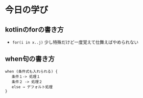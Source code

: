 # 今日の学び

## kotlinのforの書き方
- `for(i in x..j)` 少し特殊だけど一度覚えて仕舞えばやめられない

## when句の書き方



```
when (条件式も入れられる) {
   条件１-> 処理１
   条件２ -> 処理２
   else → デフォルト処理 
}

```

